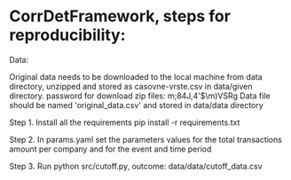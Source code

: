 # CorrDetFramework, steps for reproducibility:
 
Data:

Original data needs to be downloaded to the local machine from data directory, unzipped and stored as casovne-vrste.csv in data/given directory. password for download zip files: m;84J,4'$\m)VSRg
Data file should be named 'original_data.csv' and stored in data/data directory

Step 1. Install all the requirements
pip install -r requirements.txt

Step 2. In params.yaml set the parameters values for the total transactions amount per company and for the event and time period

Step 3. Run  python src/cutoff.py, outcome: data/data/cutoff_data.csv
